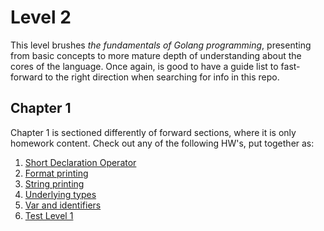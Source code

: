 # Level 2
This level brushes _the fundamentals of Golang programming_, presenting from basic concepts to more mature depth of understanding about the cores of the language.
Once again, is good to have a guide list to fast-forward to the right direction when searching for info in this repo.

## Chapter 1
Chapter 1 is sectioned differently of forward sections, where it is only homework content. Check out any of the following HW's, put together as:
1. [Short Declaration Operator](https://gitlab.com/krenak/golang-homework/-/blob/main/lvl1/hw1/assignment1.go)
2. [Format printing](https://gitlab.com/krenak/golang-homework/-/blob/main/lvl1/hw2/assignment2.go)
3. [String printing](https://gitlab.com/krenak/golang-homework/-/blob/main/lvl1/hw3/assignment3.go)
4. [Underlying types](https://gitlab.com/krenak/golang-homework/-/blob/main/lvl1/hw4/assignment4.go)
6. [Var and identifiers](https://gitlab.com/krenak/golang-homework/-/blob/main/lvl1/hw5/assignment5.go)
7. [Test Level 1](https://gitlab.com/krenak/golang-homework/-/blob/main/lvl1/test-lvl1/test-lvl1.txt)